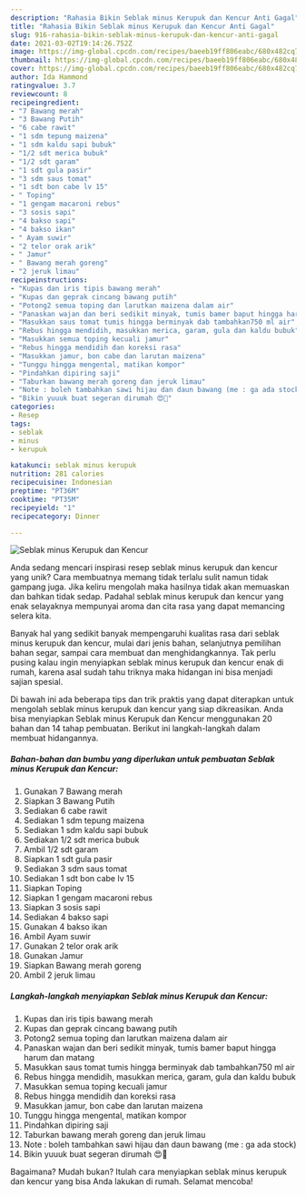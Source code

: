 ```yaml
---
description: "Rahasia Bikin Seblak minus Kerupuk dan Kencur Anti Gagal"
title: "Rahasia Bikin Seblak minus Kerupuk dan Kencur Anti Gagal"
slug: 916-rahasia-bikin-seblak-minus-kerupuk-dan-kencur-anti-gagal
date: 2021-03-02T19:14:26.752Z
image: https://img-global.cpcdn.com/recipes/baeeb19ff806eabc/680x482cq70/seblak-minus-kerupuk-dan-kencur-foto-resep-utama.jpg
thumbnail: https://img-global.cpcdn.com/recipes/baeeb19ff806eabc/680x482cq70/seblak-minus-kerupuk-dan-kencur-foto-resep-utama.jpg
cover: https://img-global.cpcdn.com/recipes/baeeb19ff806eabc/680x482cq70/seblak-minus-kerupuk-dan-kencur-foto-resep-utama.jpg
author: Ida Hammond
ratingvalue: 3.7
reviewcount: 8
recipeingredient:
- "7 Bawang merah"
- "3 Bawang Putih"
- "6 cabe rawit"
- "1 sdm tepung maizena"
- "1 sdm kaldu sapi bubuk"
- "1/2 sdt merica bubuk"
- "1/2 sdt garam"
- "1 sdt gula pasir"
- "3 sdm saus tomat"
- "1 sdt bon cabe lv 15"
- " Toping"
- "1 gengam macaroni rebus"
- "3 sosis sapi"
- "4 bakso sapi"
- "4 bakso ikan"
- " Ayam suwir"
- "2 telor orak arik"
- " Jamur"
- " Bawang merah goreng"
- "2 jeruk limau"
recipeinstructions:
- "Kupas dan iris tipis bawang merah"
- "Kupas dan geprak cincang bawang putih"
- "Potong2 semua toping dan larutkan maizena dalam air"
- "Panaskan wajan dan beri sedikit minyak, tumis bamer baput hingga harum dan matang"
- "Masukkan saus tomat tumis hingga berminyak dab tambahkan750 ml air"
- "Rebus hingga mendidih, masukkan merica, garam, gula dan kaldu bubuk"
- "Masukkan semua toping kecuali jamur"
- "Rebus hingga mendidih dan koreksi rasa"
- "Masukkan jamur, bon cabe dan larutan maizena"
- "Tunggu hingga mengental, matikan kompor"
- "Pindahkan dipiring saji"
- "Taburkan bawang merah goreng dan jeruk limau"
- "Note : boleh tambahkan sawi hijau dan daun bawang (me : ga ada stock)"
- "Bikin yuuuk buat segeran dirumah 😍🙏"
categories:
- Resep
tags:
- seblak
- minus
- kerupuk

katakunci: seblak minus kerupuk 
nutrition: 281 calories
recipecuisine: Indonesian
preptime: "PT36M"
cooktime: "PT35M"
recipeyield: "1"
recipecategory: Dinner

---
```



![Seblak minus Kerupuk dan Kencur](https://img-global.cpcdn.com/recipes/baeeb19ff806eabc/680x482cq70/seblak-minus-kerupuk-dan-kencur-foto-resep-utama.jpg)

Anda sedang mencari inspirasi resep seblak minus kerupuk dan kencur yang unik? Cara membuatnya memang tidak terlalu sulit namun tidak gampang juga. Jika keliru mengolah maka hasilnya tidak akan memuaskan dan bahkan tidak sedap. Padahal seblak minus kerupuk dan kencur yang enak selayaknya mempunyai aroma dan cita rasa yang dapat memancing selera kita.

Banyak hal yang sedikit banyak mempengaruhi kualitas rasa dari seblak minus kerupuk dan kencur, mulai dari jenis bahan, selanjutnya pemilihan bahan segar, sampai cara membuat dan menghidangkannya. Tak perlu pusing kalau ingin menyiapkan seblak minus kerupuk dan kencur enak di rumah, karena asal sudah tahu triknya maka hidangan ini bisa menjadi sajian spesial.




Di bawah ini ada beberapa tips dan trik praktis yang dapat diterapkan untuk mengolah seblak minus kerupuk dan kencur yang siap dikreasikan. Anda bisa menyiapkan Seblak minus Kerupuk dan Kencur menggunakan 20 bahan dan 14 tahap pembuatan. Berikut ini langkah-langkah dalam membuat hidangannya.

<!--inarticleads1-->

##### Bahan-bahan dan bumbu yang diperlukan untuk pembuatan Seblak minus Kerupuk dan Kencur:

1. Gunakan 7 Bawang merah
1. Siapkan 3 Bawang Putih
1. Sediakan 6 cabe rawit
1. Sediakan 1 sdm tepung maizena
1. Sediakan 1 sdm kaldu sapi bubuk
1. Sediakan 1/2 sdt merica bubuk
1. Ambil 1/2 sdt garam
1. Siapkan 1 sdt gula pasir
1. Sediakan 3 sdm saus tomat
1. Sediakan 1 sdt bon cabe lv 15
1. Siapkan  Toping
1. Siapkan 1 gengam macaroni rebus
1. Siapkan 3 sosis sapi
1. Sediakan 4 bakso sapi
1. Gunakan 4 bakso ikan
1. Ambil  Ayam suwir
1. Gunakan 2 telor orak arik
1. Gunakan  Jamur
1. Siapkan  Bawang merah goreng
1. Ambil 2 jeruk limau




<!--inarticleads2-->

##### Langkah-langkah menyiapkan Seblak minus Kerupuk dan Kencur:

1. Kupas dan iris tipis bawang merah
1. Kupas dan geprak cincang bawang putih
1. Potong2 semua toping dan larutkan maizena dalam air
1. Panaskan wajan dan beri sedikit minyak, tumis bamer baput hingga harum dan matang
1. Masukkan saus tomat tumis hingga berminyak dab tambahkan750 ml air
1. Rebus hingga mendidih, masukkan merica, garam, gula dan kaldu bubuk
1. Masukkan semua toping kecuali jamur
1. Rebus hingga mendidih dan koreksi rasa
1. Masukkan jamur, bon cabe dan larutan maizena
1. Tunggu hingga mengental, matikan kompor
1. Pindahkan dipiring saji
1. Taburkan bawang merah goreng dan jeruk limau
1. Note : boleh tambahkan sawi hijau dan daun bawang (me : ga ada stock)
1. Bikin yuuuk buat segeran dirumah 😍🙏




Bagaimana? Mudah bukan? Itulah cara menyiapkan seblak minus kerupuk dan kencur yang bisa Anda lakukan di rumah. Selamat mencoba!
